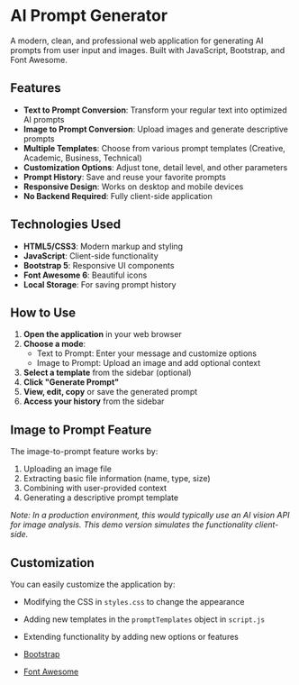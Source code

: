 # AI Prompt Generator

A modern, clean, and professional web application for generating AI prompts from user input and images. Built with JavaScript, Bootstrap, and Font Awesome.

## Features

- **Text to Prompt Conversion**: Transform your regular text into optimized AI prompts
- **Image to Prompt Conversion**: Upload images and generate descriptive prompts
- **Multiple Templates**: Choose from various prompt templates (Creative, Academic, Business, Technical)
- **Customization Options**: Adjust tone, detail level, and other parameters
- **Prompt History**: Save and reuse your favorite prompts
- **Responsive Design**: Works on desktop and mobile devices
- **No Backend Required**: Fully client-side application

## Technologies Used

- **HTML5/CSS3**: Modern markup and styling
- **JavaScript**: Client-side functionality
- **Bootstrap 5**: Responsive UI components
- **Font Awesome 6**: Beautiful icons
- **Local Storage**: For saving prompt history

## How to Use

1. **Open the application** in your web browser
2. **Choose a mode**:
   - Text to Prompt: Enter your message and customize options
   - Image to Prompt: Upload an image and add optional context
3. **Select a template** from the sidebar (optional)
4. **Click "Generate Prompt"**
5. **View, edit, copy** or save the generated prompt
6. **Access your history** from the sidebar

## Image to Prompt Feature

The image-to-prompt feature works by:
1. Uploading an image file
2. Extracting basic file information (name, type, size)
3. Combining with user-provided context
4. Generating a descriptive prompt template

*Note: In a production environment, this would typically use an AI vision API for image analysis. This demo version simulates the functionality client-side.*

## Customization

You can easily customize the application by:

- Modifying the CSS in `styles.css` to change the appearance
- Adding new templates in the `promptTemplates` object in `script.js`
- Extending functionality by adding new options or features

- [Bootstrap](https://getbootstrap.com/)
- [Font Awesome](https://fontawesome.com/) 
